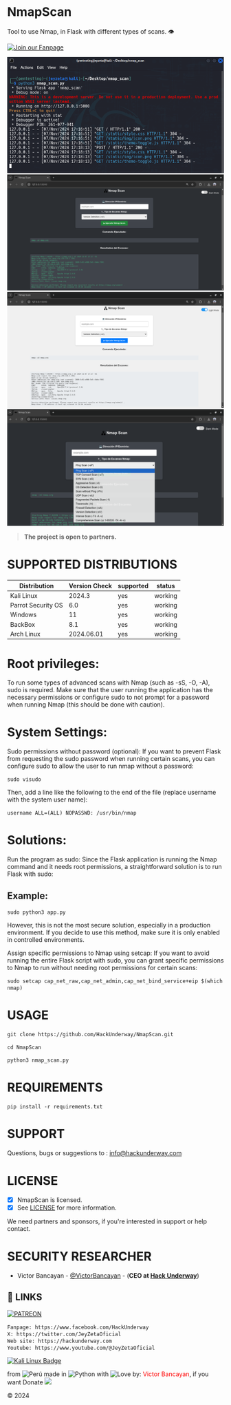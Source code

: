 # NmapScan
Tool to use Nmap, in Flask with different types of scans. 👁

[![Join our Fanpage](https://img.shields.io/badge/Join%20Our%20Fanpage-Hack%20Underway-1.svg)](https://www.facebook.com/HackUnderway/)

![NmapScan](https://github.com/HackUnderway/NmapScan/blob/main/Nmap_Scan.png)
![NmapScan](https://github.com/HackUnderway/NmapScan/blob/main/Dark.png)
![NmapScan](https://github.com/HackUnderway/NmapScan/blob/main/Light.png)
![NmapScan](https://github.com/HackUnderway/NmapScan/blob/main/Options_Nmap.png)

> **The project is open to partners.**

# SUPPORTED DISTRIBUTIONS
|Distribution | Version Check | supported | status |
----------|-------|------|-------|
|Kali Linux| 2024.3| yes| working   |
|Parrot Security OS| 6.0| yes | working   |
|Windows| 11 | yes | working   |
|BackBox| 8.1 | yes | working   |
|Arch Linux| 2024.06.01 | yes | working   |

# Root privileges:
To run some types of advanced scans with Nmap (such as -sS, -O, -A), sudo is required. Make sure that the user running the application has the necessary permissions or configure sudo to not prompt for a password when running Nmap (this should be done with caution).

# System Settings:
Sudo permissions without password (optional): If you want to prevent Flask from requesting the sudo password when running certain scans, you can configure sudo to allow the user to run nmap without a password:
```
sudo visudo
```
Then, add a line like the following to the end of the file (replace username with the system user name):
```
username ALL=(ALL) NOPASSWD: /usr/bin/nmap
```

# Solutions:
Run the program as sudo: Since the Flask application is running the Nmap command and it needs root permissions, a straightforward solution is to run Flask with sudo:

## Example:
```
sudo python3 app.py
```

However, this is not the most secure solution, especially in a production environment. If you decide to use this method, make sure it is only enabled in controlled environments.

Assign specific permissions to Nmap using setcap: If you want to avoid running the entire Flask script with sudo, you can grant specific permissions to Nmap to run without needing root permissions for certain scans:
```
sudo setcap cap_net_raw,cap_net_admin,cap_net_bind_service+eip $(which nmap)
```
# USAGE
```
git clone https://github.com/HackUnderway/NmapScan.git
```
```
cd NmapScan
```
```
python3 nmap_scan.py
```
# REQUIREMENTS
```
pip install -r requirements.txt
```
# SUPPORT
Questions, bugs or suggestions to : info@hackunderway.com

# LICENSE
- [x] NmapScan is licensed. 
- [x] See [LICENSE](https://github.com/HackUnderway/NmapScan#MIT-1-ov-file) for more information.

We need partners and sponsors, if you're interested in support or help contact.

# SECURITY RESEARCHER

* Victor Bancayan - [@VictorBancayan](https://twitter.com/VictorBancayan) - (**CEO at [Hack Underway](https://www.instagram.com/hackunderway/)**) 

## 🔗 LINKS
[![PATREON](https://img.shields.io/badge/patreon-000000?style=for-the-badge&logo=Patreon&logoColor=white)](https://www.patreon.com/c/HackUnderway)
```
Fanpage: https://www.facebook.com/HackUnderway
X: https://twitter.com/JeyZetaOficial
Web site: https://hackunderway.com
Youtube: https://www.youtube.com/@JeyZetaOficial
```
[![Kali Linux Badge](https://img.shields.io/badge/Kali%20Linux-1793D1?logo=kalilinux&logoColor=fff&style=plastic)](https://www.facebook.com/HackUnderway/)

from <img src="https://i.imgur.com/ngJCbSI.png" title="Perú"> made in <img src="https://i.imgur.com/NNfy2o6.png" title="Python"> with <img src="http://cdn0.bodas.com.mx/img/smileys/smiley_heart.png" title="Love"> by: <font color="red">Victor Bancayan</font>, if you want Donate <a href="https://www.buymeacoffee.com/HackUnderway"><img src="https://img.buymeacoffee.com/button-api/?text=Buy me a coffee&emoji=&slug=HackUnderway&button_colour=40DCA5&font_colour=ffffff&font_family=Comic&outline_colour=000000&coffee_colour=FFDD00" /></a>

© 2024
